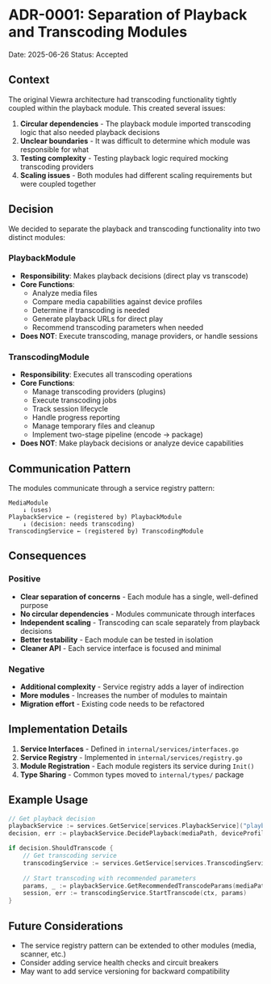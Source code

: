 # ADR-0001: Separation of Playback and Transcoding Modules

Date: 2025-06-26
Status: Accepted

## Context

The original Viewra architecture had transcoding functionality tightly coupled within the playback module. This created several issues:

1. **Circular dependencies** - The playback module imported transcoding logic that also needed playback decisions
2. **Unclear boundaries** - It was difficult to determine which module was responsible for what
3. **Testing complexity** - Testing playback logic required mocking transcoding providers
4. **Scaling issues** - Both modules had different scaling requirements but were coupled together

## Decision

We decided to separate the playback and transcoding functionality into two distinct modules:

### PlaybackModule
- **Responsibility**: Makes playback decisions (direct play vs transcode)
- **Core Functions**:
  - Analyze media files
  - Compare media capabilities against device profiles
  - Determine if transcoding is needed
  - Generate playback URLs for direct play
  - Recommend transcoding parameters when needed
- **Does NOT**: Execute transcoding, manage providers, or handle sessions

### TranscodingModule
- **Responsibility**: Executes all transcoding operations
- **Core Functions**:
  - Manage transcoding providers (plugins)
  - Execute transcoding jobs
  - Track session lifecycle
  - Handle progress reporting
  - Manage temporary files and cleanup
  - Implement two-stage pipeline (encode → package)
- **Does NOT**: Make playback decisions or analyze device capabilities

## Communication Pattern

The modules communicate through a service registry pattern:

```
MediaModule
    ↓ (uses)
PlaybackService ← (registered by) PlaybackModule
    ↓ (decision: needs transcoding)
TranscodingService ← (registered by) TranscodingModule
```

## Consequences

### Positive
- **Clear separation of concerns** - Each module has a single, well-defined purpose
- **No circular dependencies** - Modules communicate through interfaces
- **Independent scaling** - Transcoding can scale separately from playback decisions
- **Better testability** - Each module can be tested in isolation
- **Cleaner API** - Each service interface is focused and minimal

### Negative
- **Additional complexity** - Service registry adds a layer of indirection
- **More modules** - Increases the number of modules to maintain
- **Migration effort** - Existing code needs to be refactored

## Implementation Details

1. **Service Interfaces** - Defined in `internal/services/interfaces.go`
2. **Service Registry** - Implemented in `internal/services/registry.go`
3. **Module Registration** - Each module registers its service during `Init()`
4. **Type Sharing** - Common types moved to `internal/types/` package

## Example Usage

```go
// Get playback decision
playbackService := services.GetService[services.PlaybackService]("playback")
decision, err := playbackService.DecidePlayback(mediaPath, deviceProfile)

if decision.ShouldTranscode {
    // Get transcoding service
    transcodingService := services.GetService[services.TranscodingService]("transcoding")
    
    // Start transcoding with recommended parameters
    params, _ := playbackService.GetRecommendedTranscodeParams(mediaPath, deviceProfile)
    session, err := transcodingService.StartTranscode(ctx, params)
}
```

## Future Considerations

- The service registry pattern can be extended to other modules (media, scanner, etc.)
- Consider adding service health checks and circuit breakers
- May want to add service versioning for backward compatibility